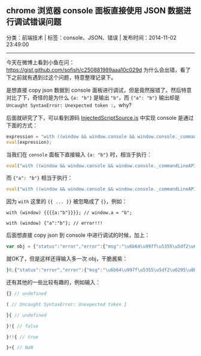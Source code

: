 ## chrome 浏览器 console 面板直接使用 JSON 数据进行调试错误问题

分类：前端技术 | 标签：console、JSON、错误 | 发布时间：2014-11-02 23:49:00

___

今天在微博上看到小鱼在问：https://gist.github.com/sofish/c250881989aaa10c029d 为什么会出错，看了下之前就有遇到过这个问题，特意整理记录下。

是想直接 copy json 数据到 console 面板进行调试，但是竟然报错了。然后特意对比了下，奇怪的是为什么 `{a: "b"}` 是输出 `"b"`，而 `{"a": "b"}` 输出却是 `Uncaught SyntaxError: Unexpected token :`，why?

后面就研究了下，可以看到源码 [InjectedScriptSource.js](https://code.google.com/p/webkit-mirror/source/browse/Source/WebCore/inspector/InjectedScriptSource.js?r=ed19c0a99ddb564e317bb7363d481c2693ffb5fd#333) 中实现 console 是通过下面的方式：

```js
expression = "with ((window && window.console && window.console._commandLineAPI) || {}) {\n" + expression + "\n}";
eval(expression);
```

当我们在 `console` 面板下直接输入 `{a: "b"}` 时，相当于执行：

```js
eval("with ((window && window.console && window.console._commandLineAPI) || {}) {\n{a: \"b\"}\n}"); // "b"
```

而 `{"a": "b"}` 相当于执行：

```js
eval("with ((window && window.console && window.console._commandLineAPI) || {}) {\n{\"a\": \"b\"}\n}"); // Uncaught SyntaxError: Unexpected token :
```

因为 `with` 这里的 `{{ ... }}` 被忽略成了 `{}`，例如：

```
with (window) {{{{a:"b"}}}}; // window.a = "b";

with (window) {"a":"b"}; // error!!!
```

后面想直接 copy json 到 console 中进行调试的时候，加上：
```js
var obj = {"status":"error","error":{"msg":"\u6b64\u997f\u5355\u5df2\u6295\u8bc9","code":23}}; // undefined
```

就OK了，但是这样还得输入多一次 obj，干脆酱紫：

```js
}0,{"status":"error","error":{"msg":"\u6b64\u997f\u5355\u5df2\u6295\u8bc9","code":23} // Object {status: "error", error: Object}
```

还有其他的一些比较有趣的，例如输入：
```js
{} // undefined

( // Uncaught SyntaxError: Unexpected token }

}{ // undefined

}!{ // false

}!!{ // true

}+{ // NaN
```